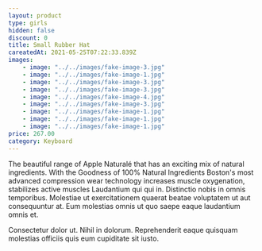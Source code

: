 ```yaml
---
layout: product
type: girls
hidden: false
discount: 0
title: Small Rubber Hat
careatedAt: 2021-05-25T07:22:33.839Z
images:
    - image: "../../images/fake-image-3.jpg"
    - image: "../../images/fake-image-1.jpg"
    - image: "../../images/fake-image-3.jpg"
    - image: "../../images/fake-image-3.jpg"
    - image: "../../images/fake-image-4.jpg"
    - image: "../../images/fake-image-3.jpg"
    - image: "../../images/fake-image-1.jpg"
    - image: "../../images/fake-image-1.jpg"
    - image: "../../images/fake-image-1.jpg"
price: 267.00
category: Keyboard
---
```

The beautiful range of Apple Naturalé that has an exciting mix of natural ingredients. With the Goodness of 100% Natural Ingredients
Boston's most advanced compression wear technology increases muscle oxygenation, stabilizes active muscles
Laudantium qui qui in. Distinctio nobis in omnis temporibus. Molestiae ut exercitationem quaerat beatae voluptatem ut aut consequuntur at. Eum molestias omnis ut quo saepe eaque laudantium omnis et.
 Consectetur dolor ut. Nihil in dolorum. Reprehenderit eaque quisquam molestias officiis quis eum cupiditate sit iusto.
